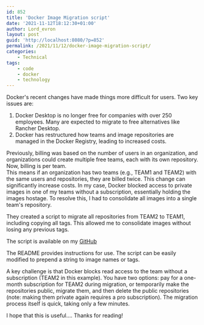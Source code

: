 ```yaml
---
id: 852
title: 'Docker Image Migration script'
date: '2021-11-12T18:12:30+01:00'
author: Lord_evron
layout: post
guid: 'http://localhost:8080/?p=852'
permalink: /2021/11/12/docker-image-migration-script/
categories:
    - Technical
tags:
    - code
    - docker
    - technology
---
```


Docker's recent changes have made things more difficult for users.  Two key issues are:
1. Docker Desktop is no longer free for companies with over 250 employees.  Many are expected to migrate to free alternatives like Rancher Desktop.
2. Docker has restructured how teams and image repositories are managed in the Docker Registry, leading to increased costs.

Previously, billing was based on the number of users in an organization, and organizations could create multiple free teams, each with its own repository. 
Now, billing is per team.  
This means if an organization has two teams (e.g., TEAM1 and TEAM2) with the same users and repositories, they are billed twice.
This change can significantly increase costs. In my case, Docker blocked access to private images in one of my
teams without a subscription, essentially holding the images hostage. 
To resolve this, I had to consolidate all images into a single team's repository.

They created a script to migrate all repositories from TEAM2 to TEAM1, including copying all tags. 
This allowed me to consolidate images without losing any previous tags.

The script is available on my [GitHub](https://github.com/LordEvron/dockermigration)

The README provides instructions for use. The script can be easily modified to prepend a string to image names or tags.


A key challenge is that Docker blocks read access to the team without a subscription (TEAM2 in this example). 
You have two options: pay for a one-month subscription for TEAM2 during migration, or temporarily make the repositories public,
migrate them, and then delete the public repositories (note: making them private again requires a pro subscription). 
The migration process itself is quick, taking only a few minutes.


I hope that this is useful…. Thanks for reading!

